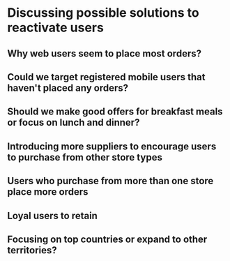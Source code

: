 # Discussing possible solutions to reactivate users

## Why web users seem to place most orders?

## Could we target registered mobile users that haven't placed any orders?

## Should we make good offers for breakfast meals or focus on lunch and dinner?

## Introducing more suppliers to encourage users to purchase from other store types

## Users who purchase from more than one store place more orders

## Loyal users to retain 

## Focusing on top countries or expand to other territories?
